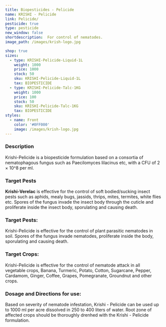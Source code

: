 ```yaml
---
title: Biopesticides - Pelicide
name: KRISHI - Pelicide
link: Pelicide/
pesticide: true
type: pesticide
new_window: false
shortdescription:  For control of nematodes.
image_path: /images/krish-logo.jpg

shop: true
sizes:
  - type: KRISHI-Pelicide-Liquid-1L
    weight: 1000
    price: 1000
    stock: 50
    sku: KRISHI-Pelicide-Liquid-1L
    tax: BIOPESTICIDE
  - type: KRISHI-Pelicide-Talc-1KG
    weight: 1000
    price: 100
    stock: 50
    sku: KRISHI-Pelicide-Talc-1KG
    tax: BIOPESTICIDE
styles:
  - name: Front
    color: '#0FF000'
    image: /images/krish-logo.jpg
---
```

### Description
Krishi-Pelicide is a biopesticide formulation based on a consortia of nematophagous fungus such as Paecilomyces lilacinus etc, with a CFU of 2 × 10^8 per ml.

### Target Pests
**Krishi-Verelac** is effective for the control of soft bodied/sucking insect pests such as aphids, mealy bugs, jassids, thrips, mites, termites, white flies etc. Spores of the  fungus invade the insect body through the cuticle and proliferate inside the insect body, sporulating and causing death.

### Target Pests:
Krishi-Pelicide is effective for the control of plant parasitic nematodes in soil. Spores of the fungus invade nematodes, proliferate inside the body, sporulating and causing death.

### Target Crops:
Krishi-Pelicide is effective for the control of nematode attack in all vegetable crops, Banana, Turmeric, Potato, Cotton, Sugarcane, Pepper, Cardamom, Ginger, Coffee, Grapes, Pomegranate, Groundnut and other crops.

### Dosage and Directions for use:
Based on severity of nematode infestation, Krishi - Pelicide can be used up to 1000 ml per acre dissolved in 250 to 400 liters of water. Root zone of affected crops should be thoroughly drenhed with the Krishi - Pelicide formulation.
